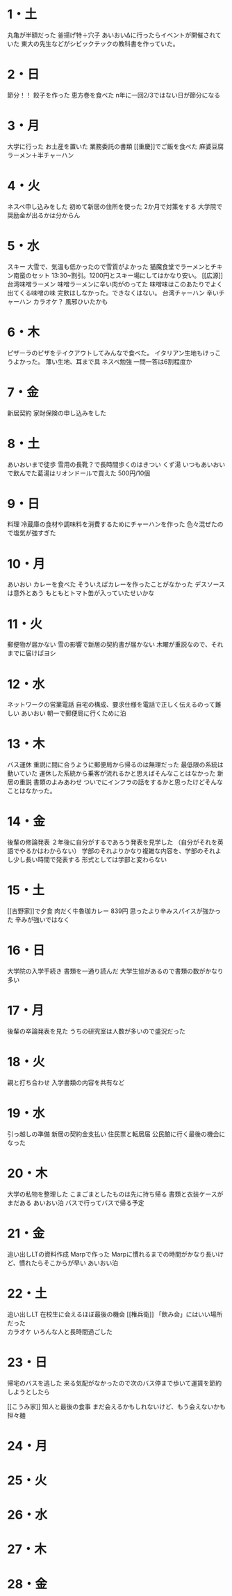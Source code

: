 # 1・土
丸亀が半額だった
	釜揚げ特＋穴子
あいおいΔに行ったらイベントが開催されていた
	東大の先生などがシビックテックの教科書を作っていた。
# 2・日
節分！！
	餃子を作った
	恵方巻を食べた
	n年に一回2/3ではない日が節分になる
# 3・月
大学に行った
	お土産を置いた
	業務委託の書類
[[重慶]]でご飯を食べた
	麻婆豆腐ラーメン＋半チャーハン
# 4・火
ネスペ申し込みをした
	初めて新居の住所を使った
	2か月で対策をする
	大学院で奨励金が出るかは分からん
# 5・水
スキー
	大雪で、気温も低かったので雪質がよかった
	猫魔食堂でラーメンとチキン南蛮のセット
		13:30~割引。1200円とスキー場にしてはかなり安い。
[[広源]]
	台湾味噌ラーメン
		味噌ラーメンに辛い肉がのってた
		味噌味はこのあたりでよく出てくる味噌の味
		完飲はしなかった。できなくはない。
	台湾チャーハン
		辛いチャーハン
カラオケ？
	風邪ひいたかも
# 6・木
ピザーラのピザをテイクアウトしてみんなで食べた。
	イタリアン生地もけっこうよかった。
		薄い生地、耳まで具
ネスペ勉強
	一問一答は6割程度か
# 7・金
新居契約
	家財保険の申し込みをした
# 8・土
あいおいまで徒歩
	雪用の長靴？で長時間歩くのはきつい
くず湯
	いつもあいおいで飲んでた葛湯はリオンドールで買えた
	500円/10個
# 9・日
料理
	冷蔵庫の食材や調味料を消費するためにチャーハンを作った
	色々混ぜたので塩気が強すぎた
# 10・月
あいおい
	カレーを食べた
	そういえばカレーを作ったことがなかった
	デスソースは意外とあう
		もともとトマト缶が入っていたせいかな
# 11・火
郵便物が届かない
	雪の影響で新居の契約書が届かない
	木曜が重説なので、それまでに届けばヨシ
# 12・水
ネットワークの営業電話
	自宅の構成、要求仕様を電話で正しく伝えるのって難しい
あいおい
	朝一で郵便局に行くために泊
# 13・木
バス運休
	重説に間に合うように郵便局から帰るのは無理だった
	最低限の系統は動いていた
	運休した系統から乗客が流れるかと思えばそんなことはなかった
新居の重説
	書類のよみあわせ
	ついでにインフラの話をするかと思ったけどそんなことはなかった。
# 14・金
後輩の修論発表
	２年後に自分がするであろう発表を見学した
	（自分がそれを英語でやるかはわからない）
	学部のそれよりかなり複雑な内容を、学部のそれよし少し長い時間で発表する
	形式としては学部と変わらない
# 15・土
[[吉野家]]で夕食
	肉だく牛魯珈カレー 839円
	思ったより辛みスパイスが強かった
	辛みが強いではなく
# 16・日
大学院の入学手続き
	書類を一通り読んだ
	大学生協があるので書類の数がかなり多い
# 17・月
後輩の卒論発表を見た
	うちの研究室は人数が多いので盛況だった
# 18・火
親と打ち合わせ
	入学書類の内容を共有など
# 19・水
引っ越しの準備
	新居の契約金支払い
	住民票と転居届
	公民館に行く最後の機会になった
# 20・木
大学の私物を整理した
	こまごまとしたものは先に持ち帰る
	書類と衣装ケースがまだある
あいおい泊
	バスで行ってバスで帰る予定
# 21・金
追い出しLTの資料作成
	Marpで作った
	Marpに慣れるまでの時間がかなり長いけど、慣れたらそこからが早い
	あいおい泊
# 22・土
追い出しLT
	在校生に会えるほぼ最後の機会
	[[権兵衛]]
		「飲み会」にはいい場所だった	
	カラオケ
		いろんな人と長時間過ごした
# 23・日
帰宅のバスを逃した
	来る気配がなかったので次のバス停まで歩いて運賃を節約しようとしたら

[[こうみ家]]
	知人と最後の食事
	まだ会えるかもしれないけど、もう会えないかも
	担々麺
# 24・月
# 25・火
# 26・水
# 27・木
# 28・金